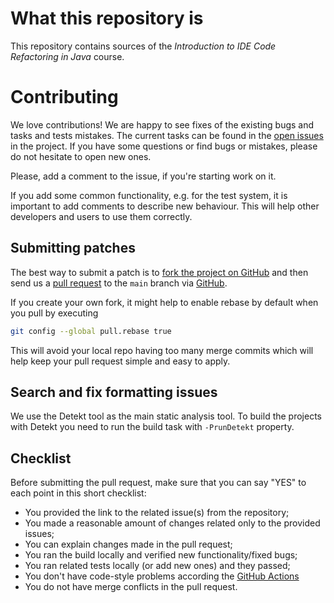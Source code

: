 # What this repository is

This repository contains sources of the _Introduction to IDE Code Refactoring in Java_ course.

# Contributing

We love contributions!
We are happy to see fixes of the existing bugs and tasks and tests mistakes.
The current tasks can be found in the [open issues](https://github.com/jetbrains-academy/refactoring-java-course/issues) in the project.
If you have some questions or find bugs or mistakes, please do not hesitate to open new ones.

Please, add a comment to the issue, if you're starting work on it.

If you add some common functionality, e.g. for the test system, it is important to add comments to describe new behaviour.
This will help other developers and users to use them correctly.

## Submitting patches

The best way to submit a patch is to [fork the project on GitHub](https://help.github.com/articles/fork-a-repo/)
and then send us a [pull request](https://help.github.com/articles/creating-a-pull-request/)
to the `main` branch via [GitHub](https://github.com).

If you create your own fork, it might help to enable rebase by default
when you pull by executing
``` bash
git config --global pull.rebase true
```
This will avoid your local repo having too many merge commits
which will help keep your pull request simple and easy to apply.

## Search and fix formatting issues

We use the Detekt tool as the main static analysis tool.
To build the projects with Detekt you need to run the build task with `-PrunDetekt` property.

## Checklist

Before submitting the pull request, make sure that you can say "YES" to each point in this short checklist:

- You provided the link to the related issue(s) from the repository;
- You made a reasonable amount of changes related only to the provided issues;
- You can explain changes made in the pull request;
- You ran the build locally and verified new functionality/fixed bugs;
- You ran related tests locally (or add new ones) and they passed;
- You don't have code-style problems according the [GitHub Actions](https://github.com/jetbrains-academy/refactoring-java-course/tree/main/.github/workflows)
- You do not have merge conflicts in the pull request.
